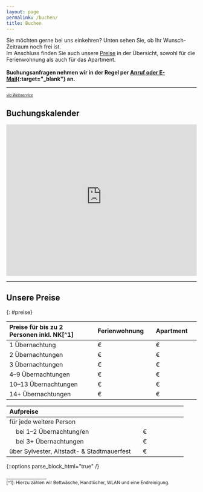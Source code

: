 ```yaml
---
layout: page
permalink: /buchen/
title: Buchen
---
```


Sie möchten gerne bei uns einkehren? Unten sehen Sie, ob Ihr Wunsch-Zeitraum noch frei ist.\
Im Anschluss finden Sie auch unsere [Preise](#preise) in der Übersicht, sowohl für die Ferienwohnung als auch für das Apartment.
<br/>
<br/>
**Buchungsanfragen nehmen wir in der Regel per [Anruf oder E-Mail](kontakt.md){:target="_blank"} an.**

***

<sup style="margin-top:2em" class="align-right"><sub><a href="https://www.belegungskalender-kostenlos.de/" target="_blank" rel="nofollow">*via Webservice*</a></sub></sup>
## Buchungskalender
<iframe width="100%" height="400" frameborder="0" loading="eager" referrerpolicy="no-referrer-when-downgrade" src="https://api.belegungskalender-kostenlos.de/kalender.php?   kid=42801" title="Belegungskalender"><p>Ihr Browser kann das Kalender-Frame leider nicht anzeigen. Um den Kalender zu sehen klicken Sie bitte hier: <a href="https://api.belegungskalender-kostenlos.de/kalender.php?kid=42801">https://api.belegungskalender-kostenlos.de/kalender.php?kid=42801</a></p></iframe>

***

## Unsere Preise
{: #preise}

<style>
  table {
    width: fit-content;
  }
  td, th {
    padding-right: 1.5em;
  }
</style>

| Preise für bis zu 2 Personen inkl. NK[^1] | Ferienwohnung | Apartment
|:-|:-|:-
| 1 Übernachtung | € | €
| 2 Übernachtungen | € | €
| 3 Übernachtungen | € | €
| 4–9 Übernachtungen | € | €
| 10–13 Übernachtungen | € | €
| 14+ Übernachtungen | € | €


| Aufpreise | &nbsp; | &nbsp; | &nbsp;
|:-|:-|:-|:-
| für jede weitere Person | &nbsp; | &nbsp; | &nbsp;
| &nbsp;&nbsp;&nbsp; bei 1–2 Übernachtung/en | € | &nbsp; | &nbsp;
| &nbsp;&nbsp;&nbsp; bei 3+ Übernachtungen | € | &nbsp; | &nbsp;
| über Sylvester, Altstadt- & Stadtmauerfest | € | &nbsp; | &nbsp;

{::options parse_block_html="true" /}
<div>
<small>
____________________<br/>
[^1]: Hierzu zählen wir Bettwäsche, Handtücher, WLAN und eine Endreinigung.
</small>
</div>

<!-- BEISPIEL-TABELLE

| Default aligned | Left aligned | Center aligned | Right aligned
|-|:-|:-:|-:
| First body part | Second cell | Third cell | fourth cell
| Second line |foo | **strong** | baz
| Third line |quux | baz | bar
|---
| Second body
| 2 line
|===
| Footer row

-->

